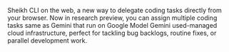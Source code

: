 Sheikh CLI on the web, a new way to delegate coding tasks directly from your browser. Now in research preview, you can assign multiple coding tasks same as  Gemini that run on Google Model Gemini used-managed cloud infrastructure, perfect for tackling bug backlogs, routine fixes, or parallel development work.
